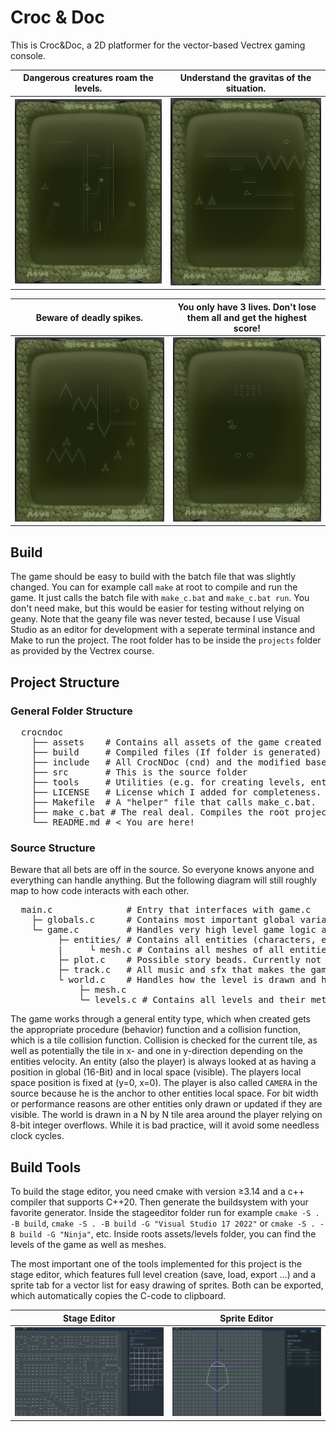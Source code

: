 # Croc & Doc
This is Croc&Doc, a 2D platformer for the vector-based Vectrex gaming console.

Dangerous creatures roam the levels.    | Understand the gravitas of the situation.
:--------------------------------------:|:-----------------------------------------:
![](assets/images/jump.png?raw=true "") | ![](assets/images/gravity.png?raw=true "")

| Beware of deadly spikes. | You only have 3 lives. Don't lose them all and get the highest score!
:-------------------------:|:-------------------------:
![](assets/images/water.png?raw=true "") | ![](assets/images/lives.png?raw=true "")

## Build
The game should be easy to build with the batch file that was slightly changed. You can for example call `make` at root to compile 
and run the game. It just calls the batch file with `make_c.bat` and `make_c.bat run`. You don't need make, but this would be 
easier for testing without relying on geany. Note that the geany file was never tested, because I use Visual Studio as an editor 
for development with a seperate terminal instance and Make to run the project. The root folder has to be inside the `projects` 
folder as provided by the Vectrex course.

## Project Structure
### General Folder Structure
<pre>
  crocndoc
    ├── assets    # Contains all assets of the game created with the Level Editor, meaning all json files of entities line meshes in the game, as well as each level, overlay and manual.
    ├── build     # Compiled files (If folder is generated)
    ├── include   # All CrocNDoc (cnd) and the modified base library header files
    ├── src       # This is the source folder
    ├── tools     # Utilities (e.g. for creating levels, entities, tiles)
    ├── LICENSE   # License which I added for completeness. Doesn't really matter (WTFPL). 
    ├── Makefile  # A "helper" file that calls make_c.bat.
    ├── make_c.bat # The real deal. Compiles the root project and may be used to run it.
    └── README.md # < You are here!
</pre>

### Source Structure
Beware that all bets are off in the source. So everyone knows anyone and everything can handle anything.
But the following diagram will still roughly map to how code interacts with each other.
<pre>
  main.c              # Entry that interfaces with game.c
    ├─ globals.c      # Contains most important global variables
    └─ game.c         # Handles very high level game logic and connects everything.
         ├─ entities/ # Contains all entities (characters, enemies, props) and their update and draw logic
         |     └ mesh.c # Contains all meshes of all entities and more complex tiles.
         ├─ plot.c    # Possible story beads. Currently not working. Not clear yet if it makes it in the final product.
         ├─ track.c   # All music and sfx that makes the game not feel as empty.
         └ world.c    # Handles how the level is drawn and how entities interact with the world, as well as general book keeping of them.
             ├─ mesh.c 
             └─ levels.c # Contains all levels and their metadata (starting tile, entities, ...)
</pre>
The game works through a general entity type, which when created gets the appropriate procedure (behavior) function and a collision function, which 
is a tile collision function. Collision is checked for the current tile, as well as potentially the tile in x- and one in y-direction depending on 
the entities velocity. An entity (also the player) is always looked at as having a position in global (16-Bit) and in local space (visible). The 
players local space position is fixed at (y=0, x=0). The player is also called `CAMERA` in the source because he is the anchor to other entities 
local space. For bit width or performance reasons are other entities only drawn or updated if they are visible.
The world is drawn in a N by N tile area around the player relying on 8-bit integer overflows. While it is bad practice, will it avoid some needless 
clock cycles. 

## Build Tools
To build the stage editor, you need cmake with version ≥3.14 and a c++ compiler that supports C++20. Then 
generate the buildsystem with your favorite generator. Inside the stageeditor folder run for example
`cmake -S . -B build`,  `cmake -S . -B build -G "Visual Studio 17 2022"` or `cmake -S . -B build -G "Ninja"`, etc.
Inside roots assets/levels folder, you can find the levels of the game as well as meshes.

The most important one of the tools implemented for this project is the stage editor, which features full level creation (save, load, export ...) 
and a sprite tab for a vector list for easy drawing of sprites. Both can be exported, which automatically copies the C-code to clipboard.

 Stage Editor | Sprite Editor
 :-----------:|:-------------:
![](assets/images/stageeditor.png?raw=true "Stage Editor") | ![](assets/images/spriteeditor.png?raw=true "Sprite Editor")


